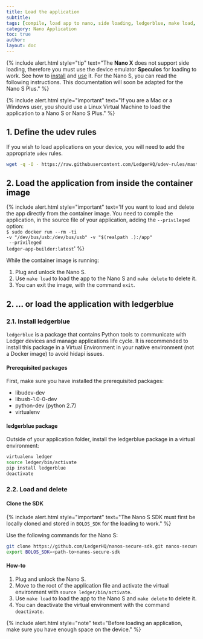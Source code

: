 ```yaml
---
title: Load the application
subtitle:
tags: [compile, load app to nano, side loading, ledgerblue, make load, make delete]
category: Nano Application
toc: true
author:
layout: doc
---
```




<!--  -->
{% include alert.html style="tip" text="The <b>Nano X</b> does not support side loading, therefore you must use the device emulator <b>Speculos</b> for loading to work. See how to <a href='../../speculos/installation/build'>install</a> and <a href='../../speculos/user/usage'>use</a> it. For the Nano S, you can read the following instructions. This documentation will soon be adapted for the Nano S Plus." %}
<!--  -->

<!--  -->
{% include alert.html style="important" text="If you are a Mac or a Windows user, you should use a Linux Virtual Machine to load the application to a Nano S or Nano S Plus." %}
<!--  -->

## 1. Define the udev rules

If you wish to load applications on your device, you will need to add the appropriate `udev` rules.

``` bash
wget -q -O - https://raw.githubusercontent.com/LedgerHQ/udev-rules/master/add_udev_rules.sh | sudo bash
```

## 2. Load the application from inside the container image 

<!--  -->
{% include alert.html style="important" text='If you want to load and delete the app directly from the container image. You need to compile the application, in the source file of your application, adding the <code>--privileged</code> option: <br> <code>$ sudo docker run --rm -ti -v "/dev/bus/usb:/dev/bus/usb" -v "$(realpath .):/app" <br> --privileged ledger-app-builder:latest</code>' %}
<!--  -->

While the container image is running:
1. Plug and unlock the Nano S.
3. Use `make load` to load the app to the Nano S and `make delete` to delete it.
3. You can exit the image, with the command `exit`.


## 2. ... or load the application with ledgerblue

### 2.1. Install ledgerblue

`ledgerblue` is a package that contains Python tools to communicate with Ledger devices and manage applications life cycle. It is recommended to install this package in a Virtual Environment in your native environment (not a Docker image) to avoid hidapi issues.

#### Prerequisited packages

First, make sure you have installed the prerequisited packages:
  * libudev-dev
  * libusb-1.0-0-dev
  * python-dev (python 2.7)
  * virtualenv

#### ledgerblue package

Outside of your application folder, install the ledgerblue package in a virtual environment:

```bash
virtualenv ledger
source ledger/bin/activate
pip install ledgerblue
deactivate
```

### 2.2. Load and delete

#### Clone the SDK

<!--  -->
{% include alert.html style="important" text="The Nano S SDK must first be locally cloned and stored in <code>BOLOS_SDK</code> for the loading to work." %}
<!--  -->

Use the following commands for the Nano S:

```bash
git clone https://github.com/LedgerHQ/nanos-secure-sdk.git nanos-secure-sdk
export BOLOS_SDK=<path-to>nanos-secure-sdk
```

#### How-to

1. Plug and unlock the Nano S.
2. Move to the root of the application file and activate the virtual environment with `source ledger/bin/activate`.
3. Use `make load` to load the app to the Nano S and `make delete` to delete it.
4. You can deactivate the virtual environment with the command `deactivate`.

<!--  -->
{% include alert.html style="note" text="Before loading an application, make sure you have enough space on the device." %}
<!--  -->
